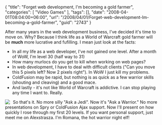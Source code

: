 {
	"title": "Forget web development, I'm becoming a gold farmer",
	"categories": [
		"Video Games"
	],
	"tags": [],
	"date": "2008-04-01T08:04:00+06:00",
	"url": "/2008/04/01/Forget-web-development-Im-becoming-a-gold-farmer",
	"guid": "2743"
}

After many years in the web development business, I've decided it's time to move on. Why? Because I think life as a World of Warcraft gold farmer will be <b>much</b> more lucrative and fufilling. I mean just look at the facts:

<ul>
<li>In all my life as a web developer, I've not gained one level. After a month of WoW, I'm level 30 (half way to 31)
<li>How many murlocs do you get to kill when working on web pages?
<li>In web development, I have to deal with difficult clients ("Can you move this 5 pixels left? Now 2 pixels right"). In WoW I just kill my problems. 
<li>ColdFusion may be rapid, but nothing is as quick as a few warrior skills (shouting and cleaving) and a good mace.
<li>And lastly - it's not like World of Warcraft is addictive. I can stop playing any time I want to. Really.
</ul> 

<img src="http://static.raymondcamden.com/images/wow.jpg" align="left" style="margin-right: 10px">
So that's it. No more silly "Ask a Jedi". Now it's "Ask a Warrior." No more presentations on Spry or ColdFusion Ajax support. Now I'll present on how quickly I rose through my first 20 levels. If you want personal support, just meet me on Alexstrasza. I'm Romana, the hot warrior night elf!

<br clear="left">
